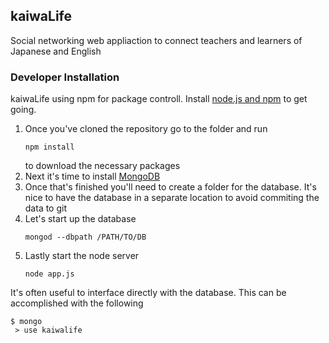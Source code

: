 ## kaiwaLife
Social networking web appliaction to connect teachers and learners of Japanese and English

### Developer Installation

kaiwaLife using npm for package controll. Install [node.js and npm](https://docs.npmjs.com/getting-started/installing-node) to get going.

1. Once you've cloned the repository go to the folder and run
   ```
   npm install
   ```
   to download the necessary packages
2. Next it's time to install [MongoDB](http://docs.mongodb.org/master/installation/)
3. Once that's finished you'll need to create a folder for the database. 
   It's nice to have the database in a separate location to avoid commiting the data to git
4. Let's start up the database
   ```
   mongod --dbpath /PATH/TO/DB
   ```
5. Lastly start the node server
   ```
   node app.js
   ```

It's often useful to interface directly with the database.
This can be accomplished with the following
   ```
   $ mongo
   	> use kaiwalife
   ```

